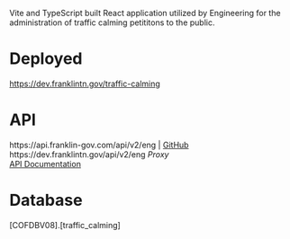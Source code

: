 <p>Vite and TypeScript built React application utilized by Engineering for the administration of traffic calming petititons to the public.</p>

<h1>Deployed</h1>
<a href="https://dev.franklintn.gov/traffic-calming" target="_blank">https://dev.franklintn.gov/traffic-calming</a>

<h1>API</h1>
https://api.franklin-gov.com/api/v2/eng | <a href="https://github.com/City-of-Franklin-IT/eng-api-ts" target="_blank">GitHub</a><br>
https://dev.franklintn.gov/api/v2/eng <em>Proxy</em><br>
<a href="https://dev.franklintn.gov/api/v2/eng/api-docs" target="_blank">API Documentation</a>

<h1>Database</h1>
[COFDBV08].[traffic_calming]
